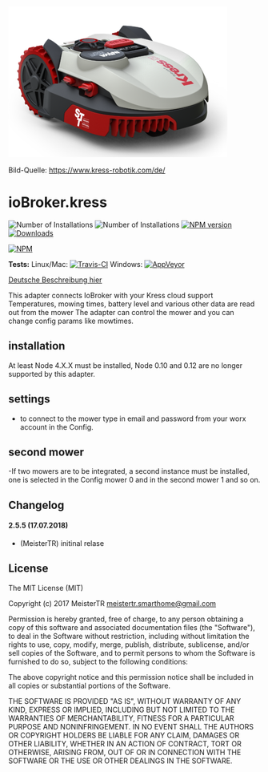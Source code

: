 [![Kress-Robotics](admin/kress-2.png)](https://www.kress-robotik.com/de/)

Bild-Quelle: https://www.kress-robotik.com/de/

ioBroker.kress
=============
 
![Number of Installations](http://iobroker.live/badges/kress-installed.svg) ![Number of Installations](http://iobroker.live/badges/kress-stable.svg) [![NPM version](http://img.shields.io/npm/v/iobroker.kress.svg)](https://www.npmjs.com/package/iobroker.kress)
[![Downloads](https://img.shields.io/npm/dm/iobroker.kress.svg)](https://www.npmjs.com/package/iobroker.kress)

[![NPM](https://nodei.co/npm/iobroker.kress.png?downloads=true)](https://nodei.co/npm/iobroker.kress/)

**Tests:** Linux/Mac: [![Travis-CI](https://api.travis-ci.org/MeisterTR/ioBroker.kress.svg?branch=master)](https://travis-ci.org/MeisterTR/ioBroker.kress)
Windows: [![AppVeyor](https://ci.appveyor.com/api/projects/status/github/MeisterTR/ioBroker.kress?branch=master&svg=true)](https://ci.appveyor.com/project/MeisterTR/ioBroker-kress/)


[Deutsche Beschreibung hier](README_de.md)

This adapter connects IoBroker with your Kress cloud support
Temperatures, mowing times, battery level and various other data are read out from the mower
The adapter can control the mower and you can change config params like mowtimes.

## installation
At least Node 4.X.X must be installed, Node 0.10 and 0.12 are no longer supported by this adapter.

## settings
- to connect to the mower type in email and password from your worx account in the Config.


## second mower
-If two mowers are to be integrated, a second instance must be installed, one is selected in the Config mower 0 and in the second mower 1 and so on.

## Changelog
#### 2.5.5 (17.07.2018)
* (MeisterTR) initinal relase
 
## License
The MIT License (MIT)

Copyright (c) 2017 MeisterTR <meistertr.smarthome@gmail.com>

Permission is hereby granted, free of charge, to any person obtaining a copy
of this software and associated documentation files (the "Software"), to deal
in the Software without restriction, including without limitation the rights
to use, copy, modify, merge, publish, distribute, sublicense, and/or sell
copies of the Software, and to permit persons to whom the Software is
furnished to do so, subject to the following conditions:

The above copyright notice and this permission notice shall be included in
all copies or substantial portions of the Software.

THE SOFTWARE IS PROVIDED "AS IS", WITHOUT WARRANTY OF ANY KIND, EXPRESS OR
IMPLIED, INCLUDING BUT NOT LIMITED TO THE WARRANTIES OF MERCHANTABILITY,
FITNESS FOR A PARTICULAR PURPOSE AND NONINFRINGEMENT. IN NO EVENT SHALL THE
AUTHORS OR COPYRIGHT HOLDERS BE LIABLE FOR ANY CLAIM, DAMAGES OR OTHER
LIABILITY, WHETHER IN AN ACTION OF CONTRACT, TORT OR OTHERWISE, ARISING FROM,
OUT OF OR IN CONNECTION WITH THE SOFTWARE OR THE USE OR OTHER DEALINGS IN
THE SOFTWARE.
